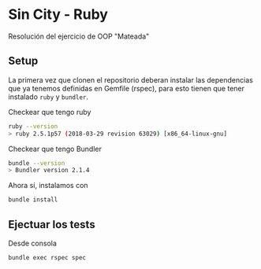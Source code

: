 # Sin City - Ruby
Resolución del ejercicio de OOP "Mateada"

## Setup

La primera vez que clonen el repositorio deberan instalar las dependencias que ya tenemos definidas en Gemfile (rspec), para esto tienen que tener instalado `ruby` y `bundler`.

Checkear que tengo ruby

```bash
ruby --version
> ruby 2.5.1p57 (2018-03-29 revision 63029) [x86_64-linux-gnu]
```

Checkear que tengo Bundler

```bash
bundle --version
> Bundler version 2.1.4
```

Ahora sí, instalamos con

```bash
bundle install
```

## Ejectuar los tests

Desde consola

```bash
bundle exec rspec spec
```
